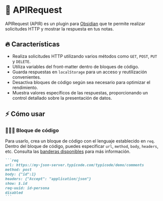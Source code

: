# 🔎 APIRequest

APIRequest (APIR) es un plugin para [Obsidian](https://obsidian.md/) que te permite realizar solicitudes HTTP y mostrar la respuesta en tus notas.

## 🔥 Características

- Realiza solicitudes HTTP utilizando varios métodos como `GET`, `POST`, `PUT` y `DELETE`.
- Utiliza variables del front-matter dentro de bloques de código.
- Guarda respuestas en `localStorage` para un acceso y reutilización convenientes.
- Desactiva bloques de código según sea necesario para optimizar el rendimiento.
- Muestra valores específicos de las respuestas, proporcionando un control detallado sobre la presentación de datos.

## ⚡ Cómo usar

### 👨🏻‍💻 Bloque de código

Para usarlo, crea un bloque de código con el lenguaje establecido en `req`. Dentro del bloque de código, puedes especificar `url`, `method`, `body`, `headers`, etc. Consulta las [banderas disponibles](codeblocks.md#flags) para más información.

~~~markdown
```req
url: https://my-json-server.typicode.com/typicode/demo/comments
method: post
body: {"id":1}
headers: {"Accept": "application/json"}
show: $.id
req-uuid: id-persona
disabled
```
~~~